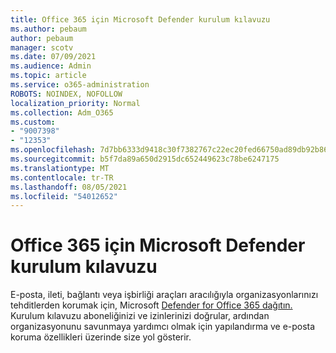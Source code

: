 ```yaml
---
title: Office 365 için Microsoft Defender kurulum kılavuzu
ms.author: pebaum
author: pebaum
manager: scotv
ms.date: 07/09/2021
ms.audience: Admin
ms.topic: article
ms.service: o365-administration
ROBOTS: NOINDEX, NOFOLLOW
localization_priority: Normal
ms.collection: Adm_O365
ms.custom:
- "9007398"
- "12353"
ms.openlocfilehash: 7d7bb6333d9418c30f7382767c22ec20fed66750ad89db92b86a6981bf55487d
ms.sourcegitcommit: b5f7da89a650d2915dc652449623c78be6247175
ms.translationtype: MT
ms.contentlocale: tr-TR
ms.lasthandoff: 08/05/2021
ms.locfileid: "54012652"
---
```

# <a name="microsoft-defender-for-office-365-setup-guide"></a>Office 365 için Microsoft Defender kurulum kılavuzu

E-posta, ileti, bağlantı veya işbirliği araçları aracılığıyla organizasyonlarınızı tehditlerden korumak için, Microsoft [Defender for Office 365 dağıtın.](https://admin.microsoft.com/adminportal/home#/modernonboarding/office365advancedthreatprotectionadvisor) Kurulum kılavuzu aboneliğinizi ve izinlerinizi doğrular, ardından organizasyonunu savunmaya yardımcı olmak için yapılandırma ve e-posta koruma özellikleri üzerinde size yol gösterir.